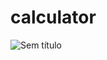 # calculator
![Sem título](https://user-images.githubusercontent.com/87739902/149641290-ba797480-8ab1-43c7-95de-aaf74d85f9a4.png)

